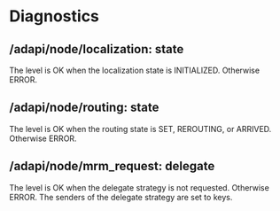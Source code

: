 # Diagnostics

## /adapi/node/localization: state

The level is OK when the localization state is INITIALIZED. Otherwise ERROR.

## /adapi/node/routing: state

The level is OK when the routing state is SET, REROUTING, or ARRIVED. Otherwise ERROR.

## /adapi/node/mrm_request: delegate

The level is OK when the delegate strategy is not requested. Otherwise ERROR.
The senders of the delegate strategy are set to keys.
